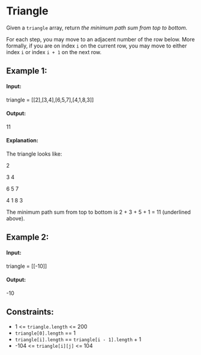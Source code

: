# Triangle

Given a `triangle` array, return *the minimum path sum from top to bottom.*

For each step, you may move to an adjacent number of the row below. More formally, if you are on index `i` on the current row, you may move to either index `i` or index `i + 1` on the next row.

 

## Example 1:

#### Input: 

triangle = [[2],[3,4],[6,5,7],[4,1,8,3]]

#### Output: 

11

#### Explanation: 

The triangle looks like:

   2
   
  3 4
  
 6 5 7
 
4 1 8 3

The minimum path sum from top to bottom is 2 + 3 + 5 + 1 = 11 (underlined above).



## Example 2:

#### Input: 

triangle = [[-10]]

#### Output: 

-10
 


## Constraints:
- 1 <= `triangle.length` <= 200
- `triangle[0].length` == 1
- `triangle[i].length` == `triangle[i - 1].length` + 1
- -104 <= `triangle[i][j]` <= 104
